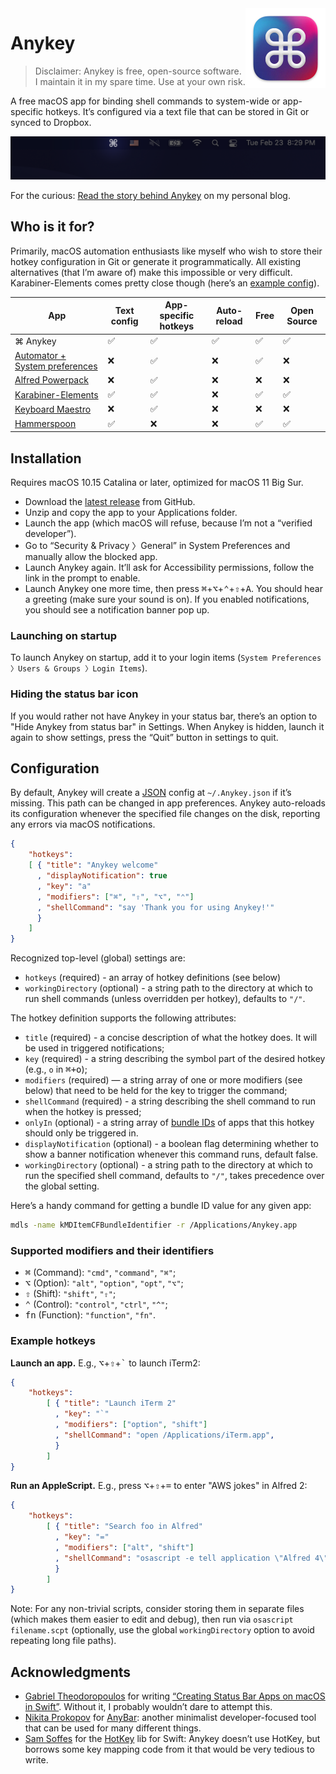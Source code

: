<img src="Anykey/Assets.xcassets/AppIcon.appiconset/Icon-MacOS-128x128@2x.png" width="128" alt="Anykey App Icon" title="Anykey" align="right" style="background-color: #fff;">

# Anykey

> Disclaimer: Anykey is free, open-source software. I maintain it in my spare time. Use at your own risk.

A free macOS app for binding shell commands to system-wide or app-specific hotkeys. It’s configured via a text file that can be stored in Git or synced to Dropbox.

![Screenshot](/Screenshots/status_bar.png)

For the curious: [Read the story behind Anykey](https://temochka.com/blog/posts/2021/02/26/anykey.html) on my personal blog.

## Who is it for?

Primarily, macOS automation enthusiasts like myself who wish to store their hotkey configuration in Git or generate it programmatically. All existing alternatives (that I’m aware of) make this impossible or very difficult.
Karabiner-Elements comes pretty close though (here’s an [example config](https://gist.github.com/temochka/e2a765eed2175baad6d774471fc27e3e)).

| App                                | Text config | App-specific hotkeys | Auto-reload | Free | Open Source |
|------------------------------------|-------------|----------------------|-------------|------|-------------|
| ⌘ Anykey                           |      ✅     |     ✅                |     ✅      |  ✅  |      ✅      |
| [Automator + System preferences][] |      ❌     |     ✅                |     ❌      |  ✅  |      ❌      |
| [Alfred Powerpack][]               |      ❌     |     ✅                |     ❌      |  ❌  |      ❌      |
| [Karabiner-Elements][]             |      ✅     |     ✅                |     ❌      |  ✅  |      ✅      |
| [Keyboard Maestro][]               |      ❌     |     ✅                |     ❌      |  ❌  |      ❌      |
| [Hammerspoon][]                    |      ✅     |     ❌                |     ❌      |  ✅  |      ✅      |

[Automator + System preferences]: https://appleinsider.com/articles/18/03/14/how-to-create-keyboard-shortcuts-to-launch-apps-in-macos-using-automator
[Alfred Powerpack]: https://www.alfredapp.com/workflows/
[Keyboard Maestro]: https://www.keyboardmaestro.com/main/
[Hammerspoon]: http://www.hammerspoon.org
[Karabiner-Elements]: https://karabiner-elements.pqrs.org

## Installation

Requires macOS 10.15 Catalina or later, optimized for macOS 11 Big Sur.

* Download the [latest release](https://github.com/temochka/Anykey/releases/latest) from GitHub.
* Unzip and copy the app to your Applications folder.
* Launch the app (which macOS will refuse, because I’m not a “verified developer”).
* Go to “Security & Privacy 〉General” in System Preferences and manually allow the blocked app.
* Launch Anykey again. It’ll ask for Accessibility permissions, follow the link in the prompt to enable.
* Launch Anykey one more time, then press <kbd>⌘</kbd>+<kbd>⌥</kbd>+<kbd>⌃</kbd>+<kbd>⇧</kbd>+<kbd>A</kbd>. You should hear a greeting (make sure your sound is on). If you enabled notifications, you should see a notification banner pop up.

### Launching on startup

To launch Anykey on startup, add it to your login items (`System Preferences 〉Users & Groups 〉Login Items`).

### Hiding the status bar icon

If you would rather not have Anykey in your status bar, there’s an option to "Hide Anykey from status bar" in Settings. When Anykey is hidden, launch it again to show settings, press the “Quit” button in settings to quit.

## Configuration

By default, Anykey will create a [JSON](https://en.wikipedia.org/wiki/JSON) config at `~/.Anykey.json` if it’s missing. This path can be changed in app preferences. Anykey auto-reloads its configuration whenever the specified file changes on the disk, reporting any errors via macOS notifications.

```json
{
    "hotkeys":
    [ { "title": "Anykey welcome"
      , "displayNotification": true
      , "key": "a"
      , "modifiers": ["⌘", "⇧", "⌥", "⌃"]
      , "shellCommand": "say 'Thank you for using Anykey!'"
      }
    ]
}
```

Recognized top-level (global) settings are:

* `hotkeys` (required) - an array of hotkey definitions (see below)
* `workingDirectory` (optional) - a string path to the directory at which to run shell commands (unless overridden per hotkey), defaults to `"/"`.

The hotkey definition supports the following attributes:

* `title` (required) - a concise description of what the hotkey does. It will be used in triggered notifications;
* `key` (required) - a string describing the symbol part of the desired hotkey (e.g., `o` in <kbd>⌘+o</kbd>);
* `modifiers` (required) — a string array of one or more modifiers (see below) that need to be held for the key to trigger the command;
* `shellCommand` (required) - a string describing the shell command to run when the hotkey is pressed;
* `onlyIn` (optional) - a string array of [bundle IDs](https://developer.apple.com/documentation/appstoreconnectapi/bundle_ids) of apps that this hotkey should only be triggered in.
* `displayNotification` (optional) - a boolean flag determining whether to show a banner notification whenever this command runs, default false.
* `workingDirectory` (optional) - a string path to the directory at which to run the specified shell command, defaults to `"/"`, takes precedence over the global setting.

Here’s a handy command for getting a bundle ID value for any given app:

```bash
mdls -name kMDItemCFBundleIdentifier -r /Applications/Anykey.app
```

### Supported modifiers and their identifiers

* <kbd>⌘</kbd> (Command): `"cmd"`, `"command"`, `"⌘"`;
* <kbd>⌥</kbd> (Option): `"alt"`, `"option"`, `"opt"`, `"⌥"`;
* <kbd>⇧</kbd> (Shift): `"shift"`, `"⇧"`;
* <kbd>⌃</kbd> (Control): `"control"`, `"ctrl"`, `"^"`;
* <kbd>fn</kbd> (Function): `"function"`, `"fn"`.

### Example hotkeys

**Launch an app.** E.g., <kbd>⌥</kbd>+<kbd>⇧</kbd>+<kbd>`</kbd> to launch iTerm2:

```json
{
    "hotkeys":
        [ { "title": "Launch iTerm 2"
          , "key": "`"
          , "modifiers": ["option", "shift"]
          , "shellCommand": "open /Applications/iTerm.app",
          }
        ]
}
```

**Run an AppleScript.** E.g., press <kbd>⌥</kbd>+<kbd>⇧</kbd>+<kbd>=</kbd> to enter "AWS jokes" in Alfred 2:

```json
{
    "hotkeys":
        [ { "title": "Search foo in Alfred"
          , "key": "="
          , "modifiers": ["alt", "shift"]
          , "shellCommand": "osascript -e tell application \"Alfred 4\" to search \"AWS jokes\"",
          }
        ]
}
```

Note: For any non-trivial scripts, consider storing them in separate files (which makes them easier to edit and debug), then run via `osascript filename.scpt` (optionally, use the global `workingDirectory` option to avoid repeating long file paths).

## Acknowledgments

* [Gabriel Theodoropoulos](https://serialcoder.dev/) for writing [“Creating Status Bar Apps on macOS in Swift”](https://www.appcoda.com/macos-status-bar-apps/). Without it, I probably wouldn’t dare to attempt this.
* [Nikita Prokopov](https://tonsky.me) for [AnyBar](https://github.com/tonsky/AnyBar): another minimalist developer-focused tool that can be used for many different things.
* [Sam Soffes](https://github.com/soffes) for the [HotKey](https://github.com/soffes/HotKey) lib for Swift: Anykey doesn’t use HotKey, but borrows some key mapping code from it that would be very tedious to write.
